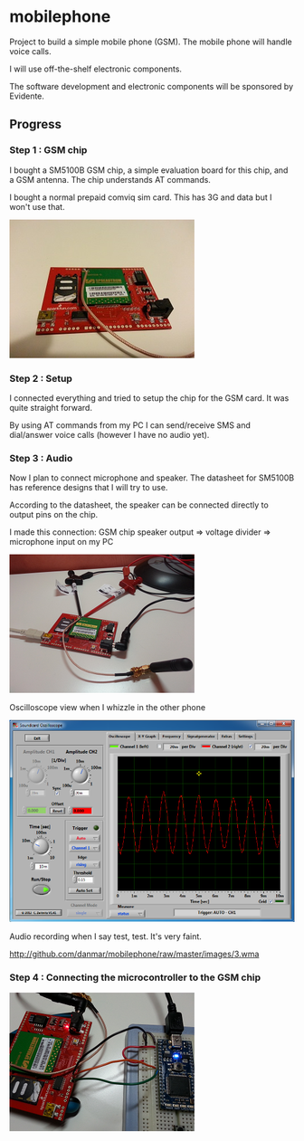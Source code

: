 
# mobilephone

Project to build a simple mobile phone (GSM). The mobile phone will handle
voice calls.

I will use off-the-shelf electronic components.

The software development and electronic components will be sponsored by
Evidente.

## Progress

### Step 1 : GSM chip

I bought a SM5100B GSM chip, a simple evaluation board for this chip, and a
GSM antenna. The chip understands AT commands.

I bought a normal prepaid comviq sim card. This has 3G and data but I won't
use that.

![alt text](http://github.com/danmar/mobilephone/raw/master/images/1-mini.png "Chip")

### Step 2 : Setup

I connected everything and tried to setup the chip for the GSM card. It was
quite straight forward.

By using AT commands from my PC I can send/receive SMS and dial/answer voice
calls (however I have no audio yet).

### Step 3 : Audio

Now I plan to connect microphone and speaker. The datasheet for SM5100B has
reference designs that I will try to use.

According to the datasheet, the speaker can be connected directly to output
pins on the chip.

I made this connection:
  GSM chip speaker output => voltage divider => microphone input on my PC

![alt text](http://github.com/danmar/mobilephone/raw/master/images/3a-mini.png "Connection")

Oscilloscope view when I whizzle in the other phone

![alt text](http://github.com/danmar/mobilephone/raw/master/images/3b.png "Oscilloscope view")

Audio recording when I say test, test. It's very faint.

http://github.com/danmar/mobilephone/raw/master/images/3.wma

### Step 4 : Connecting the microcontroller to the GSM chip

![alt text](http://github.com/danmar/mobilephone/raw/master/images/4-mini.png "MBED")
